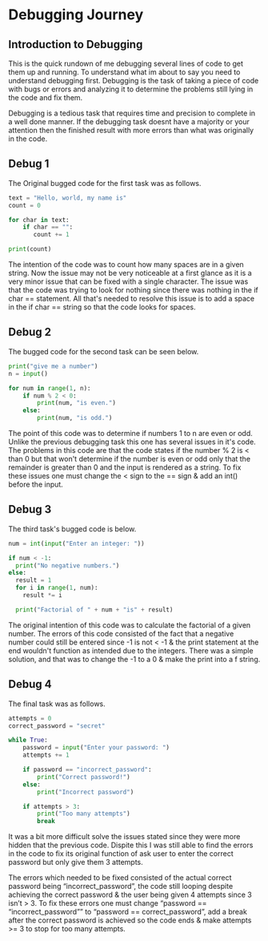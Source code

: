 # Debugging Journey

## Introduction to Debugging

This is the quick rundown of me debugging several lines of code to get them up and running. To understand what im about to say you need to understand debugging first. Debugging is the task of taking a piece of code with bugs or errors and analyzing it to determine the problems still lying in the code and fix them.

Debugging is a tedious task that requires time and precision to complete in a well done manner. If the debugging task doesnt have a majority or your attention then the finished result with more errors than what was originally in the code.

## Debug 1

The Original bugged code for the first task was as follows.
```python
text = "Hello, world, my name is"
count = 0

for char in text:
    if char == "":
       count += 1

print(count)
```
The intention of the code was to count how many spaces are in a given string. Now the issue may not be very noticeable at a first glance as it is a very minor issue that can be fixed with a single character. The issue was that the code was trying to look for nothing since there was nothing in the if char == statement. All that's needed to resolve this issue is to add a space in the if char == string so that the code looks for spaces.

## Debug 2

The bugged code for the second task can be seen below.
```python
print("give me a number")
n = input()

for num in range(1, n):
    if num % 2 < 0:
        print(num, "is even.")
    else:
        print(num, "is odd.")
```
The point of this code was to determine if numbers 1 to n are even or odd. Unlike the previous debugging task this one has several issues in it's code. The problems in this code are that the code states if the number % 2 is < than 0 but that won't determine if the number is even or odd only that the remainder is greater than 0 and the input is rendered as a string. To fix these issues one must change the < sign to the == sign & add an int() before the input.

## Debug 3

The third task's bugged code is below.
```python
num = int(input("Enter an integer: "))

if num < -1:
  print("No negative numbers.")
else:
  result = 1
  for i in range(1, num):
    result *= i   

  print("Factorial of " + num + "is" + result)
```
The original intention of this code was to calculate the factorial of a given number. The errors of this code consisted of the fact that a negative number could still be entered since -1 is not < -1 & the print statement at the end wouldn't function as intended due to the integers. There was a simple solution, and that was to change the -1 to a 0 & make the print into a f string.

## Debug 4

The final task was as follows.
```python
attempts = 0
correct_password = "secret"

while True:
    password = input("Enter your password: ")
    attempts += 1

    if password == "incorrect_password":
        print("Correct password!")
    else:
        print("Incorrect password")

    if attempts > 3:
        print("Too many attempts")
        break
```
It was a bit more difficult solve the issues stated since they were more hidden that the previous code. Dispite this I was still able to find the errors in the code to fix its original function of ask user to enter the correct password but only give them 3 attempts. 

The errors which needed to be fixed consisted of the actual correct password being “incorrect_password”, the code still looping despite achieving the correct password & the user being given 4 attempts since 3 isn’t > 3. To fix these errors one must change “password == “incorrect_password”” to “password == correct_password”, add a break after the correct password is achieved so the code ends & make attempts >= 3 to stop for too many attempts.